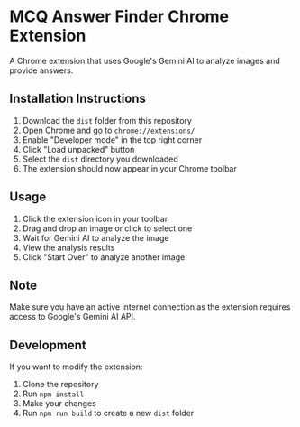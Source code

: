 # MCQ Answer Finder Chrome Extension

A Chrome extension that uses Google's Gemini AI to analyze images and provide answers.

## Installation Instructions

1. Download the `dist` folder from this repository
2. Open Chrome and go to `chrome://extensions/`
3. Enable "Developer mode" in the top right corner
4. Click "Load unpacked" button
5. Select the `dist` directory you downloaded
6. The extension should now appear in your Chrome toolbar

## Usage

1. Click the extension icon in your toolbar
2. Drag and drop an image or click to select one
3. Wait for Gemini AI to analyze the image
4. View the analysis results
5. Click "Start Over" to analyze another image

## Note

Make sure you have an active internet connection as the extension requires access to Google's Gemini AI API.

## Development

If you want to modify the extension:

1. Clone the repository
2. Run `npm install`
3. Make your changes
4. Run `npm run build` to create a new `dist` folder
